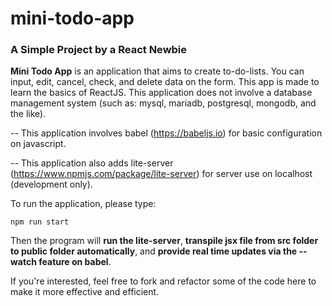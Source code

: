 # mini-todo-app
### A Simple Project by a React Newbie


**Mini Todo App** is an application that aims to create to-do-lists. You can input, edit, cancel, check, and delete data on the form.
This app is made to learn the basics of ReactJS. This application does not involve a database management system (such as: mysql, mariadb, postgresql, mongodb, and the like).


-- This application involves babel (https://babeljs.io) for basic configuration on javascript. 

-- This application also adds lite-server (https://www.npmjs.com/package/lite-server) for server use on localhost (development only).


To run the application, please type:

`npm run start`

Then the program will **run the lite-server**, **transpile jsx file from src folder to public folder automatically**, and **provide real time updates via the --watch feature on babel**.


If you're interested, feel free to fork and refactor some of the code here to make it more effective and efficient.
